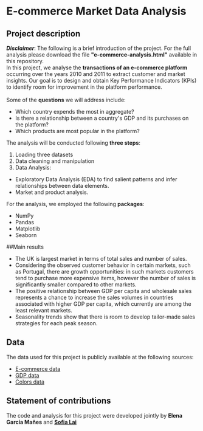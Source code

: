 # E-commerce Market Data Analysis 

## Project description
_**Disclaimer**_: The following is a brief introduction of the project. For the full analysis please download the file **"e-commerce-analysis.html"** available in this repository. 
<br>
In this project, we analyse the **transactions of an e-commerce platform** occurring over the years 2010 and 2011 to extract customer and market insights. Our goal is to design and obtain Key Performance Indicators (KPIs) to identify room for improvement in the platform performance.  
<br> Some of the **questions** we will address include:
- Which country expends the most in aggregate?
- Is there a relationship between a country's GDP and its purchases on the platform?
- Which products are most popular in the platform?

The analysis will be conducted following **three steps**:
1. Loading three datasets
2. Data cleaning and manipulation
3. Data Analysis:
  - Exploratory Data Analysis (EDA) to find salient patterns and infer relationships between data elements.
  - Market and product analysis.
  
For the analysis, we employed the following **packages**:

- NumPy
- Pandas
- Matplotlib
- Seaborn

##Main results 
- The UK is largest market in terms of total sales and number of sales.
- Considering the observed customer behavior in certain markets, such as Portugal, there are growth opportunities: in such markets customers tend to purchase more expensive items, however the number of sales is significantly smaller compared to other markets.
- The positive relationship between GDP per capita and wholesale sales represents a chance to increase the sales volumes in countries associated with higher GDP per capita, which currently are among the least relevant markets.
- Seasonality trends show that there is room to develop tailor-made sales strategies for each peak season.

## Data 
The data used for this project is publicly available at the following sources: 
- [E-commerce data](https://archive-beta.ics.uci.edu/ml/datasets/online+retail)
- [GDP data](https://data.worldbank.org/indicator/NY.GDP.PCAP.CD) 
- [Colors data](https://data.world/dilumr/color-names)

## Statement of contributions 
The code and analysis for this project were developed jointly by **Elena García Mañes** and **[Sofia Lai](https://github.com/sofialai)**
